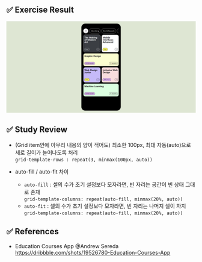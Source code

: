 ## ✅ Exercise Result

![alt result1](/exercise1/result1.png)

## ✅ Study Review

- (Grid item안에 아무리 내용의 양이 적어도) 최소한 100px, 최대 자동(auto)으로 세로 길이가 늘어나도록 처리 <br/>
  `grid-template-rows : repeat(3, minmax(100px, auto))`

- auto-fill / auto-fit 차이
  - `auto-fill` : 셀의 수가 초기 설정보다 모자라면, 빈 자리는 공간이 빈 상태 그대로 존재 <br/>
    `grid-template-columns: repeat(auto-fill, minmax(20%, auto))`
  - `auto-fit` : 셀의 수가 초기 설정보다 모자라면, 빈 자리는 나머지 셀이 차지 <br/>
    `grid-template-columns: repeat(auto-fill, minmax(20%, auto))`

## ✅ References

- Education Courses App @Andrew Sereda <br/>
  https://dribbble.com/shots/19526780-Education-Courses-App
